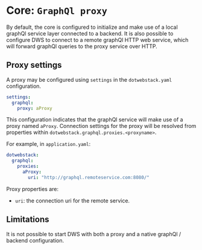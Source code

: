 # Core: `GraphQl proxy`

By default, the core is configured to initialize and make use of a local graphQl service layer connected to a backend.
It is also possible to configure DWS to connect to a remote graphQl HTTP web service, which will forward graphQl queries to the proxy service over HTTP.

## Proxy settings
A proxy may be configured using `settings` in the `dotwebstack.yaml` configuration.
```yaml
settings:
  graphql:
    proxy: aProxy
```
This configuration indicates that the graphQl service will make use of a proxy named `aProxy`.
Connection settings for the proxy will be resolved from properties within `dotwebstack.graphql.proxies.<proxyname>`.

For example, in `application.yaml`:
```yaml
dotwebstack:
  graphql:
    proxies:
      aProxy:
        uri: "http://graphql.remoteservice.com:8080/"
```
Proxy properties are:
* `uri`: the connection uri for the remote service.

## Limitations
It is not possible to start DWS with both a proxy and a native graphQl / backend configuration.